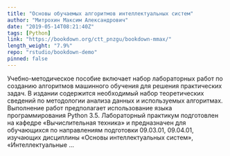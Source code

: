 ```yaml
---
title: "Основы обучаемых алгоритмов интеллектуальных систем"
author: "Митрохин Максим Александрович"
date: "2019-05-14T08:21:40Z"
tags: [Python]
link: "https://bookdown.org/ctt_pnzgu/bookdown-mmax/"
length_weight: "7.9%"
repo: "rstudio/bookdown-demo"
pinned: false
---
```


Учебно-методическое пособие включает набор лабораторных работ по созданию алгоритмов машинного обучения для решения практических задач. В издании содержится необходимый набор теоретических сведений по методологии анализа данных и используемых алгоритмах. Выполнение работ предполагает использование языка программирования Python 3.5. Лабораторный практикум подготовлен на кафедре «Вычислительная техника» и предназначен для обучающихся по направлениям подготовки 09.03.01, 09.04.01, изучающих дисциплины «Основы интеллектуальных систем», «Интеллектуальные ...

